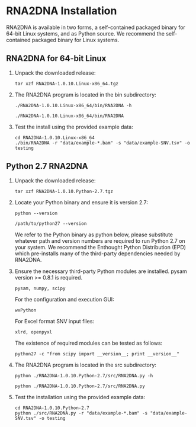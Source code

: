 
# RNA2DNA Installation #

RNA2DNA is available in two forms, a self-contained packaged binary
for 64-bit Linux systems, and as Python source. We recommend the
self-contained packaged binary for Linux systems.

## RNA2DNA for 64-bit Linux ##

1. Unpack the downloaded release:

   ```
   tar xzf RNA2DNA-1.0.10.Linux-x86_64.tgz
   ```

2. The RNA2DNA program is located in the bin subdirectory:

   ```
   ./RNA2DNA-1.0.10.Linux-x86_64/bin/RNA2DNA -h

   ./RNA2DNA-1.0.10.Linux-x86_64/bin/RNA2DNA
   ```

3. Test the install using the provided example data:

   ```
   cd RNA2DNA-1.0.10.Linux-x86_64
   ./bin/RNA2DNA -r "data/example-*.bam" -s "data/example-SNV.tsv" -o testing
   ```

## Python 2.7 RNA2DNA ##

1. Unpack the downloaded release:

   ```
   tar xzf RNA2DNA-1.0.10.Python-2.7.tgz
   ```

2. Locate your Python binary and ensure it is version 2.7:

   ```
   python --version

   /path/to/python27 --version
   ```

   We refer to the Python binary as python below, please substitute
   whatever path and version numbers are required to run Python 2.7 on
   your system. We recommend the Enthought Python Distribution (EPD) which
   pre-installs many of the third-party dependencies needed by RNA2DNA.

3. Ensure the necessary third-party Python modules are installed. pysam version >= 0.8.1 is required. 

   ```
   pysam, numpy, scipy
   ```

   For the configuration and execution GUI:
   
   ```
   wxPython
   ```

   For Excel format SNV input files:

   ```
   xlrd, openpyxl
   ```

   The existence of required modules can be tested as follows:

   ```
   python27 -c "from scipy import __version__; print __version__"
   ```

4. The RNA2DNA program is located in the src subdirectory:

   ```
   python ./RNA2DNA-1.0.10.Python-2.7/src/RNA2DNA.py -h

   python ./RNA2DNA-1.0.10.Python-2.7/src/RNA2DNA.py
   ```

5. Test the installation using the provided example data:

   ```
   cd RNA2DNA-1.0.10.Python-2.7
   python ./src/RNA2DNA.py -r "data/example-*.bam" -s "data/example-SNV.tsv" -o testing
   ```

